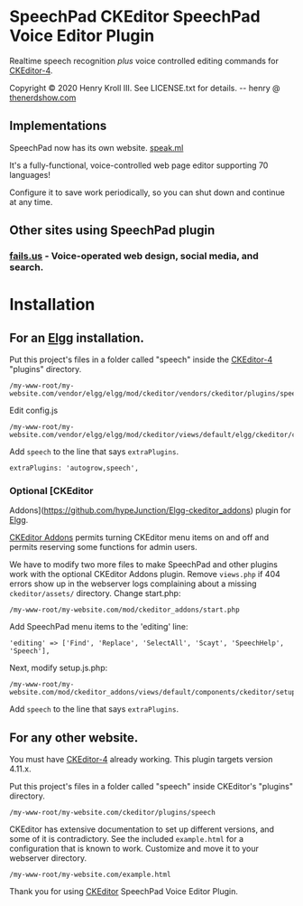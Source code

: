 # SpeechPad CKEditor SpeechPad Voice Editor Plugin

Realtime speech recognition *plus* voice controlled editing commands for [CKEditor-4](https://ckeditor.com/ckeditor-4/). 

Copyright &copy; 2020 Henry Kroll III. See LICENSE.txt for details. -- henry @ [thenerdshow.com](https://thenerdshow.com/)

## Implementations

SpeechPad now has its own website. [speak.ml](https://speak.ml/)

It's a fully-functional, voice-controlled web page editor supporting 70 languages!

Configure it to save work periodically, so you can shut down and continue at any time.

## Other sites using SpeechPad plugin

### [fails.us](https://fails.us) - Voice-operated web design, social media, and search.

# Installation

## For an [Elgg](https://elgg.org/) installation.

Put this project's files in a folder called "speech" inside the 
[CKEditor-4](https://ckeditor.com/ckeditor-4/download/)  
"plugins" directory.

```
/my-www-root/my-website.com/vendor/elgg/elgg/mod/ckeditor/vendors/ckeditor/plugins/speech/
```
Edit config.js

```
/my-www-root/my-website.com/vendor/elgg/elgg/mod/ckeditor/views/default/elgg/ckeditor/config.js
```

Add `speech` to the line that says `extraPlugins`.

```
extraPlugins: 'autogrow,speech',
```

### Optional [CKEditor 
Addons](https://github.com/hypeJunction/Elgg-ckeditor_addons) plugin 
for [Elgg](https://elgg.org/).

[CKEditor Addons](https://github.com/hypeJunction/Elgg-ckeditor_addons) 
permits turning CKEditor menu items on and off and permits reserving 
some functions for admin users.

We have to modify two more files to make SpeechPad and other plugins work 
with the optional CKEditor Addons plugin. Remove `views.php` if 404 errors show up in the webserver logs complaining about a missing `ckeditor/assets/` directory. Change start.php:

```
/my-www-root/my-website.com/mod/ckeditor_addons/start.php
```

Add SpeechPad menu items to the 'editing' line:

```
'editing' => ['Find', 'Replace', 'SelectAll', 'Scayt', 'SpeechHelp', 'Speech'],
```

Next, modify setup.js.php:

```
/my-www-root/my-website.com/mod/ckeditor_addons/views/default/components/ckeditor/setup.js.php
```

Add `speech` to the line that says `extraPlugins`. 

## For any other website.

You must have [CKEditor-4](https://ckeditor.com/ckeditor-4/download/) 
already working. This plugin targets version 4.11.x.

Put this project's files in a folder called "speech" inside CKEditor's 
"plugins" directory.

```
/my-www-root/my-website.com/ckeditor/plugins/speech
```

CKEditor has extensive documentation to set up different versions, and 
some of it is contradictory. See the included `example.html` for a 
configuration that is known to work. Customize and move it to your 
webserver directory.

```
/my-www-root/my-website.com/example.html
```

Thank you for using [CKEditor](https://ckeditor.com/ckeditor-4/) 
SpeechPad Voice Editor Plugin.
